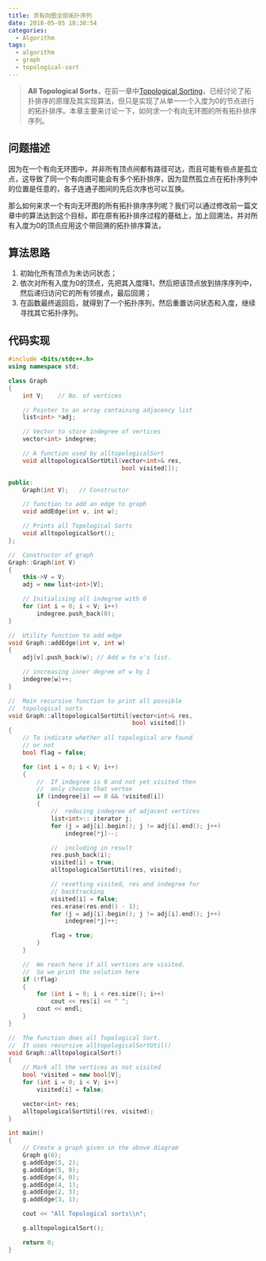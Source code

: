 ```yaml
---
title: 求有向图全部拓扑序列
date: 2018-05-05 18:38:54
categories:
  - Algorithm
tags:
  - algorithm
  - graph
  - topological-sort
---
```

> **All Topological Sorts**，在前一章中[Topological Sorting](https://yuechuanx.top/2018/05/01/Algorithm/topological-sort/)，已经讨论了拓扑排序的原理及其实现算法，但只是实现了从单一一个入度为0的节点进行的拓扑排序。本章主要来讨论一下，如何求一个有向无环图的所有拓扑排序序列。

## 问题描述

因为在一个有向无环图中，并非所有顶点间都有路径可达，而且可能有些点是孤立点，这导致了同一个有向图可能会有多个拓扑排序，因为显然孤立点在拓扑序列中的位置是任意的，各子连通子图间的先后次序也可以互换。

那么如何来求一个有向无环图的所有拓扑排序序列呢？我们可以通过修改前一篇文章中的算法达到这个目标，即在原有拓扑排序过程的基础上，加上回溯法，并对所有入度为0的顶点应用这个带回溯的拓扑排序算法，

## 算法思路

1. 初始化所有顶点为未访问状态；
2. 依次对所有入度为0的顶点，先把其入度降1，然后把该顶点放到排序序列中，然后递归访问它的所有邻接点，最后回溯；
3. 在函数最终返回后，就得到了一个拓扑序列，然后重置访问状态和入度，继续寻找其它拓扑序列。

## 代码实现

~~~cpp
#include <bits/stdc++.h>
using namespace std;

class Graph
{
    int V;    // No. of vertices

    // Pointer to an array containing adjacency list
    list<int> *adj;

    // Vector to store indegree of vertices
    vector<int> indegree;

    // A function used by alltopologicalSort
    void alltopologicalSortUtil(vector<int>& res,
                                bool visited[]);

public:
    Graph(int V);   // Constructor

    // function to add an edge to graph
    void addEdge(int v, int w);

    // Prints all Topological Sorts
    void alltopologicalSort();
};

//  Constructor of graph
Graph::Graph(int V)
{
    this->V = V;
    adj = new list<int>[V];

    // Initialising all indegree with 0
    for (int i = 0; i < V; i++)
        indegree.push_back(0);
}

//  Utility function to add edge
void Graph::addEdge(int v, int w)
{
    adj[v].push_back(w); // Add w to v's list.

    // increasing inner degree of w by 1
    indegree[w]++;
}

//  Main recursive function to print all possible
//  topological sorts
void Graph::alltopologicalSortUtil(vector<int>& res,
                                   bool visited[])
{
    // To indicate whether all topological are found
    // or not
    bool flag = false; 

    for (int i = 0; i < V; i++)
    {
        //  If indegree is 0 and not yet visited then
        //  only choose that vertex
        if (indegree[i] == 0 && !visited[i])
        {
            //  reducing indegree of adjacent vertices
            list<int>:: iterator j;
            for (j = adj[i].begin(); j != adj[i].end(); j++)
                indegree[*j]--;

            //  including in result
            res.push_back(i);
            visited[i] = true;
            alltopologicalSortUtil(res, visited);

            // resetting visited, res and indegree for
            // backtracking
            visited[i] = false;
            res.erase(res.end() - 1);
            for (j = adj[i].begin(); j != adj[i].end(); j++)
                indegree[*j]++;

            flag = true;
        }
    }

    //  We reach here if all vertices are visited.
    //  So we print the solution here
    if (!flag)
    {
        for (int i = 0; i < res.size(); i++)
            cout << res[i] << " ";
        cout << endl;
    }
}

//  The function does all Topological Sort.
//  It uses recursive alltopologicalSortUtil()
void Graph::alltopologicalSort()
{
    // Mark all the vertices as not visited
    bool *visited = new bool[V];
    for (int i = 0; i < V; i++)
        visited[i] = false;

    vector<int> res;
    alltopologicalSortUtil(res, visited);
}

int main()
{
    // Create a graph given in the above diagram
    Graph g(6);
    g.addEdge(5, 2);
    g.addEdge(5, 0);
    g.addEdge(4, 0);
    g.addEdge(4, 1);
    g.addEdge(2, 3);
    g.addEdge(3, 1);

    cout << "All Topological sorts\\n";

    g.alltopologicalSort();

    return 0;
}
~~~


